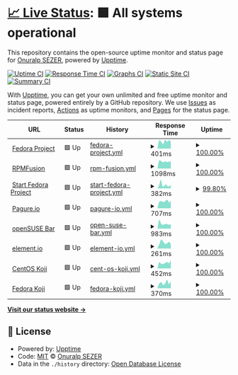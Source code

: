 # [📈 Live Status](https://thunderbirdtr.github.io/uptime): <!--live status--> **🟩 All systems operational**

This repository contains the open-source uptime monitor and status page for [Onuralp SEZER](https://thunderbirdtr.github.io/uptime), powered by [Upptime](https://github.com/upptime/upptime).

[![Uptime CI](https://github.com/thunderbirdtr/uptime/workflows/Uptime%20CI/badge.svg)](https://github.com/thunderbirdtr/uptime/actions?query=workflow%3A%22Uptime+CI%22)
[![Response Time CI](https://github.com/thunderbirdtr/uptime/workflows/Response%20Time%20CI/badge.svg)](https://github.com/thunderbirdtr/uptime/actions?query=workflow%3A%22Response+Time+CI%22)
[![Graphs CI](https://github.com/thunderbirdtr/uptime/workflows/Graphs%20CI/badge.svg)](https://github.com/thunderbirdtr/uptime/actions?query=workflow%3A%22Graphs+CI%22)
[![Static Site CI](https://github.com/thunderbirdtr/uptime/workflows/Static%20Site%20CI/badge.svg)](https://github.com/thunderbirdtr/uptime/actions?query=workflow%3A%22Static+Site+CI%22)
[![Summary CI](https://github.com/thunderbirdtr/uptime/workflows/Summary%20CI/badge.svg)](https://github.com/thunderbirdtr/uptime/actions?query=workflow%3A%22Summary+CI%22)

With [Upptime](https://upptime.js.org), you can get your own unlimited and free uptime monitor and status page, powered entirely by a GitHub repository. We use [Issues](https://github.com/thunderbirdtr/uptime/issues) as incident reports, [Actions](https://github.com/thunderbirdtr/uptime/actions) as uptime monitors, and [Pages](https://thunderbirdtr.github.io/uptime) for the status page.

<!--start: status pages-->
<!-- This summary is generated by Upptime (https://github.com/upptime/upptime) -->
<!-- Do not edit this manually, your changes will be overwritten -->
<!-- prettier-ignore -->
| URL | Status | History | Response Time | Uptime |
| --- | ------ | ------- | ------------- | ------ |
| <img alt="" src="https://favicons.githubusercontent.com/getfedora.org" height="13"> [Fedora Project](https://getfedora.org/) | 🟩 Up | [fedora-project.yml](https://github.com/thunderbirdtr/uptime/commits/HEAD/history/fedora-project.yml) | <details><summary><img alt="Response time graph" src="./graphs/fedora-project/response-time-week.png" height="20"> 401ms</summary><br><a href="https://thunderbirdtr.github.io/uptime/history/fedora-project"><img alt="Response time 345" src="https://img.shields.io/endpoint?url=https%3A%2F%2Fraw.githubusercontent.com%2Fthunderbirdtr%2Fuptime%2FHEAD%2Fapi%2Ffedora-project%2Fresponse-time.json"></a><br><a href="https://thunderbirdtr.github.io/uptime/history/fedora-project"><img alt="24-hour response time 401" src="https://img.shields.io/endpoint?url=https%3A%2F%2Fraw.githubusercontent.com%2Fthunderbirdtr%2Fuptime%2FHEAD%2Fapi%2Ffedora-project%2Fresponse-time-day.json"></a><br><a href="https://thunderbirdtr.github.io/uptime/history/fedora-project"><img alt="7-day response time 401" src="https://img.shields.io/endpoint?url=https%3A%2F%2Fraw.githubusercontent.com%2Fthunderbirdtr%2Fuptime%2FHEAD%2Fapi%2Ffedora-project%2Fresponse-time-week.json"></a><br><a href="https://thunderbirdtr.github.io/uptime/history/fedora-project"><img alt="30-day response time 357" src="https://img.shields.io/endpoint?url=https%3A%2F%2Fraw.githubusercontent.com%2Fthunderbirdtr%2Fuptime%2FHEAD%2Fapi%2Ffedora-project%2Fresponse-time-month.json"></a><br><a href="https://thunderbirdtr.github.io/uptime/history/fedora-project"><img alt="1-year response time 345" src="https://img.shields.io/endpoint?url=https%3A%2F%2Fraw.githubusercontent.com%2Fthunderbirdtr%2Fuptime%2FHEAD%2Fapi%2Ffedora-project%2Fresponse-time-year.json"></a></details> | <details><summary><a href="https://thunderbirdtr.github.io/uptime/history/fedora-project">100.00%</a></summary><a href="https://thunderbirdtr.github.io/uptime/history/fedora-project"><img alt="All-time uptime 100.00%" src="https://img.shields.io/endpoint?url=https%3A%2F%2Fraw.githubusercontent.com%2Fthunderbirdtr%2Fuptime%2FHEAD%2Fapi%2Ffedora-project%2Fuptime.json"></a><br><a href="https://thunderbirdtr.github.io/uptime/history/fedora-project"><img alt="24-hour uptime 100.00%" src="https://img.shields.io/endpoint?url=https%3A%2F%2Fraw.githubusercontent.com%2Fthunderbirdtr%2Fuptime%2FHEAD%2Fapi%2Ffedora-project%2Fuptime-day.json"></a><br><a href="https://thunderbirdtr.github.io/uptime/history/fedora-project"><img alt="7-day uptime 100.00%" src="https://img.shields.io/endpoint?url=https%3A%2F%2Fraw.githubusercontent.com%2Fthunderbirdtr%2Fuptime%2FHEAD%2Fapi%2Ffedora-project%2Fuptime-week.json"></a><br><a href="https://thunderbirdtr.github.io/uptime/history/fedora-project"><img alt="30-day uptime 100.00%" src="https://img.shields.io/endpoint?url=https%3A%2F%2Fraw.githubusercontent.com%2Fthunderbirdtr%2Fuptime%2FHEAD%2Fapi%2Ffedora-project%2Fuptime-month.json"></a><br><a href="https://thunderbirdtr.github.io/uptime/history/fedora-project"><img alt="1-year uptime 100.00%" src="https://img.shields.io/endpoint?url=https%3A%2F%2Fraw.githubusercontent.com%2Fthunderbirdtr%2Fuptime%2FHEAD%2Fapi%2Ffedora-project%2Fuptime-year.json"></a></details>
| <img alt="" src="https://favicons.githubusercontent.com/rpmfusion.org" height="13"> [RPMFusion](https://rpmfusion.org/) | 🟩 Up | [rpm-fusion.yml](https://github.com/thunderbirdtr/uptime/commits/HEAD/history/rpm-fusion.yml) | <details><summary><img alt="Response time graph" src="./graphs/rpm-fusion/response-time-week.png" height="20"> 1098ms</summary><br><a href="https://thunderbirdtr.github.io/uptime/history/rpm-fusion"><img alt="Response time 1121" src="https://img.shields.io/endpoint?url=https%3A%2F%2Fraw.githubusercontent.com%2Fthunderbirdtr%2Fuptime%2FHEAD%2Fapi%2Frpm-fusion%2Fresponse-time.json"></a><br><a href="https://thunderbirdtr.github.io/uptime/history/rpm-fusion"><img alt="24-hour response time 1131" src="https://img.shields.io/endpoint?url=https%3A%2F%2Fraw.githubusercontent.com%2Fthunderbirdtr%2Fuptime%2FHEAD%2Fapi%2Frpm-fusion%2Fresponse-time-day.json"></a><br><a href="https://thunderbirdtr.github.io/uptime/history/rpm-fusion"><img alt="7-day response time 1098" src="https://img.shields.io/endpoint?url=https%3A%2F%2Fraw.githubusercontent.com%2Fthunderbirdtr%2Fuptime%2FHEAD%2Fapi%2Frpm-fusion%2Fresponse-time-week.json"></a><br><a href="https://thunderbirdtr.github.io/uptime/history/rpm-fusion"><img alt="30-day response time 1133" src="https://img.shields.io/endpoint?url=https%3A%2F%2Fraw.githubusercontent.com%2Fthunderbirdtr%2Fuptime%2FHEAD%2Fapi%2Frpm-fusion%2Fresponse-time-month.json"></a><br><a href="https://thunderbirdtr.github.io/uptime/history/rpm-fusion"><img alt="1-year response time 1121" src="https://img.shields.io/endpoint?url=https%3A%2F%2Fraw.githubusercontent.com%2Fthunderbirdtr%2Fuptime%2FHEAD%2Fapi%2Frpm-fusion%2Fresponse-time-year.json"></a></details> | <details><summary><a href="https://thunderbirdtr.github.io/uptime/history/rpm-fusion">100.00%</a></summary><a href="https://thunderbirdtr.github.io/uptime/history/rpm-fusion"><img alt="All-time uptime 100.00%" src="https://img.shields.io/endpoint?url=https%3A%2F%2Fraw.githubusercontent.com%2Fthunderbirdtr%2Fuptime%2FHEAD%2Fapi%2Frpm-fusion%2Fuptime.json"></a><br><a href="https://thunderbirdtr.github.io/uptime/history/rpm-fusion"><img alt="24-hour uptime 100.00%" src="https://img.shields.io/endpoint?url=https%3A%2F%2Fraw.githubusercontent.com%2Fthunderbirdtr%2Fuptime%2FHEAD%2Fapi%2Frpm-fusion%2Fuptime-day.json"></a><br><a href="https://thunderbirdtr.github.io/uptime/history/rpm-fusion"><img alt="7-day uptime 100.00%" src="https://img.shields.io/endpoint?url=https%3A%2F%2Fraw.githubusercontent.com%2Fthunderbirdtr%2Fuptime%2FHEAD%2Fapi%2Frpm-fusion%2Fuptime-week.json"></a><br><a href="https://thunderbirdtr.github.io/uptime/history/rpm-fusion"><img alt="30-day uptime 100.00%" src="https://img.shields.io/endpoint?url=https%3A%2F%2Fraw.githubusercontent.com%2Fthunderbirdtr%2Fuptime%2FHEAD%2Fapi%2Frpm-fusion%2Fuptime-month.json"></a><br><a href="https://thunderbirdtr.github.io/uptime/history/rpm-fusion"><img alt="1-year uptime 100.00%" src="https://img.shields.io/endpoint?url=https%3A%2F%2Fraw.githubusercontent.com%2Fthunderbirdtr%2Fuptime%2FHEAD%2Fapi%2Frpm-fusion%2Fuptime-year.json"></a></details>
| <img alt="" src="https://favicons.githubusercontent.com/start.fedoraproject.org" height="13"> [Start Fedora Project](https://start.fedoraproject.org/) | 🟩 Up | [start-fedora-project.yml](https://github.com/thunderbirdtr/uptime/commits/HEAD/history/start-fedora-project.yml) | <details><summary><img alt="Response time graph" src="./graphs/start-fedora-project/response-time-week.png" height="20"> 382ms</summary><br><a href="https://thunderbirdtr.github.io/uptime/history/start-fedora-project"><img alt="Response time 327" src="https://img.shields.io/endpoint?url=https%3A%2F%2Fraw.githubusercontent.com%2Fthunderbirdtr%2Fuptime%2FHEAD%2Fapi%2Fstart-fedora-project%2Fresponse-time.json"></a><br><a href="https://thunderbirdtr.github.io/uptime/history/start-fedora-project"><img alt="24-hour response time 314" src="https://img.shields.io/endpoint?url=https%3A%2F%2Fraw.githubusercontent.com%2Fthunderbirdtr%2Fuptime%2FHEAD%2Fapi%2Fstart-fedora-project%2Fresponse-time-day.json"></a><br><a href="https://thunderbirdtr.github.io/uptime/history/start-fedora-project"><img alt="7-day response time 382" src="https://img.shields.io/endpoint?url=https%3A%2F%2Fraw.githubusercontent.com%2Fthunderbirdtr%2Fuptime%2FHEAD%2Fapi%2Fstart-fedora-project%2Fresponse-time-week.json"></a><br><a href="https://thunderbirdtr.github.io/uptime/history/start-fedora-project"><img alt="30-day response time 311" src="https://img.shields.io/endpoint?url=https%3A%2F%2Fraw.githubusercontent.com%2Fthunderbirdtr%2Fuptime%2FHEAD%2Fapi%2Fstart-fedora-project%2Fresponse-time-month.json"></a><br><a href="https://thunderbirdtr.github.io/uptime/history/start-fedora-project"><img alt="1-year response time 327" src="https://img.shields.io/endpoint?url=https%3A%2F%2Fraw.githubusercontent.com%2Fthunderbirdtr%2Fuptime%2FHEAD%2Fapi%2Fstart-fedora-project%2Fresponse-time-year.json"></a></details> | <details><summary><a href="https://thunderbirdtr.github.io/uptime/history/start-fedora-project">99.80%</a></summary><a href="https://thunderbirdtr.github.io/uptime/history/start-fedora-project"><img alt="All-time uptime 99.99%" src="https://img.shields.io/endpoint?url=https%3A%2F%2Fraw.githubusercontent.com%2Fthunderbirdtr%2Fuptime%2FHEAD%2Fapi%2Fstart-fedora-project%2Fuptime.json"></a><br><a href="https://thunderbirdtr.github.io/uptime/history/start-fedora-project"><img alt="24-hour uptime 98.63%" src="https://img.shields.io/endpoint?url=https%3A%2F%2Fraw.githubusercontent.com%2Fthunderbirdtr%2Fuptime%2FHEAD%2Fapi%2Fstart-fedora-project%2Fuptime-day.json"></a><br><a href="https://thunderbirdtr.github.io/uptime/history/start-fedora-project"><img alt="7-day uptime 99.80%" src="https://img.shields.io/endpoint?url=https%3A%2F%2Fraw.githubusercontent.com%2Fthunderbirdtr%2Fuptime%2FHEAD%2Fapi%2Fstart-fedora-project%2Fuptime-week.json"></a><br><a href="https://thunderbirdtr.github.io/uptime/history/start-fedora-project"><img alt="30-day uptime 99.95%" src="https://img.shields.io/endpoint?url=https%3A%2F%2Fraw.githubusercontent.com%2Fthunderbirdtr%2Fuptime%2FHEAD%2Fapi%2Fstart-fedora-project%2Fuptime-month.json"></a><br><a href="https://thunderbirdtr.github.io/uptime/history/start-fedora-project"><img alt="1-year uptime 99.99%" src="https://img.shields.io/endpoint?url=https%3A%2F%2Fraw.githubusercontent.com%2Fthunderbirdtr%2Fuptime%2FHEAD%2Fapi%2Fstart-fedora-project%2Fuptime-year.json"></a></details>
| <img alt="" src="https://favicons.githubusercontent.com/pagure.io" height="13"> [Pagure.io](https://pagure.io/) | 🟩 Up | [pagure-io.yml](https://github.com/thunderbirdtr/uptime/commits/HEAD/history/pagure-io.yml) | <details><summary><img alt="Response time graph" src="./graphs/pagure-io/response-time-week.png" height="20"> 707ms</summary><br><a href="https://thunderbirdtr.github.io/uptime/history/pagure-io"><img alt="Response time 1250" src="https://img.shields.io/endpoint?url=https%3A%2F%2Fraw.githubusercontent.com%2Fthunderbirdtr%2Fuptime%2FHEAD%2Fapi%2Fpagure-io%2Fresponse-time.json"></a><br><a href="https://thunderbirdtr.github.io/uptime/history/pagure-io"><img alt="24-hour response time 757" src="https://img.shields.io/endpoint?url=https%3A%2F%2Fraw.githubusercontent.com%2Fthunderbirdtr%2Fuptime%2FHEAD%2Fapi%2Fpagure-io%2Fresponse-time-day.json"></a><br><a href="https://thunderbirdtr.github.io/uptime/history/pagure-io"><img alt="7-day response time 707" src="https://img.shields.io/endpoint?url=https%3A%2F%2Fraw.githubusercontent.com%2Fthunderbirdtr%2Fuptime%2FHEAD%2Fapi%2Fpagure-io%2Fresponse-time-week.json"></a><br><a href="https://thunderbirdtr.github.io/uptime/history/pagure-io"><img alt="30-day response time 2283" src="https://img.shields.io/endpoint?url=https%3A%2F%2Fraw.githubusercontent.com%2Fthunderbirdtr%2Fuptime%2FHEAD%2Fapi%2Fpagure-io%2Fresponse-time-month.json"></a><br><a href="https://thunderbirdtr.github.io/uptime/history/pagure-io"><img alt="1-year response time 1250" src="https://img.shields.io/endpoint?url=https%3A%2F%2Fraw.githubusercontent.com%2Fthunderbirdtr%2Fuptime%2FHEAD%2Fapi%2Fpagure-io%2Fresponse-time-year.json"></a></details> | <details><summary><a href="https://thunderbirdtr.github.io/uptime/history/pagure-io">100.00%</a></summary><a href="https://thunderbirdtr.github.io/uptime/history/pagure-io"><img alt="All-time uptime 99.97%" src="https://img.shields.io/endpoint?url=https%3A%2F%2Fraw.githubusercontent.com%2Fthunderbirdtr%2Fuptime%2FHEAD%2Fapi%2Fpagure-io%2Fuptime.json"></a><br><a href="https://thunderbirdtr.github.io/uptime/history/pagure-io"><img alt="24-hour uptime 100.00%" src="https://img.shields.io/endpoint?url=https%3A%2F%2Fraw.githubusercontent.com%2Fthunderbirdtr%2Fuptime%2FHEAD%2Fapi%2Fpagure-io%2Fuptime-day.json"></a><br><a href="https://thunderbirdtr.github.io/uptime/history/pagure-io"><img alt="7-day uptime 100.00%" src="https://img.shields.io/endpoint?url=https%3A%2F%2Fraw.githubusercontent.com%2Fthunderbirdtr%2Fuptime%2FHEAD%2Fapi%2Fpagure-io%2Fuptime-week.json"></a><br><a href="https://thunderbirdtr.github.io/uptime/history/pagure-io"><img alt="30-day uptime 99.93%" src="https://img.shields.io/endpoint?url=https%3A%2F%2Fraw.githubusercontent.com%2Fthunderbirdtr%2Fuptime%2FHEAD%2Fapi%2Fpagure-io%2Fuptime-month.json"></a><br><a href="https://thunderbirdtr.github.io/uptime/history/pagure-io"><img alt="1-year uptime 99.97%" src="https://img.shields.io/endpoint?url=https%3A%2F%2Fraw.githubusercontent.com%2Fthunderbirdtr%2Fuptime%2FHEAD%2Fapi%2Fpagure-io%2Fuptime-year.json"></a></details>
| <img alt="" src="https://favicons.githubusercontent.com/meet.opensuse.org" height="13"> [openSUSE Bar](https://meet.opensuse.org/) | 🟩 Up | [open-suse-bar.yml](https://github.com/thunderbirdtr/uptime/commits/HEAD/history/open-suse-bar.yml) | <details><summary><img alt="Response time graph" src="./graphs/open-suse-bar/response-time-week.png" height="20"> 983ms</summary><br><a href="https://thunderbirdtr.github.io/uptime/history/open-suse-bar"><img alt="Response time 1032" src="https://img.shields.io/endpoint?url=https%3A%2F%2Fraw.githubusercontent.com%2Fthunderbirdtr%2Fuptime%2FHEAD%2Fapi%2Fopen-suse-bar%2Fresponse-time.json"></a><br><a href="https://thunderbirdtr.github.io/uptime/history/open-suse-bar"><img alt="24-hour response time 881" src="https://img.shields.io/endpoint?url=https%3A%2F%2Fraw.githubusercontent.com%2Fthunderbirdtr%2Fuptime%2FHEAD%2Fapi%2Fopen-suse-bar%2Fresponse-time-day.json"></a><br><a href="https://thunderbirdtr.github.io/uptime/history/open-suse-bar"><img alt="7-day response time 983" src="https://img.shields.io/endpoint?url=https%3A%2F%2Fraw.githubusercontent.com%2Fthunderbirdtr%2Fuptime%2FHEAD%2Fapi%2Fopen-suse-bar%2Fresponse-time-week.json"></a><br><a href="https://thunderbirdtr.github.io/uptime/history/open-suse-bar"><img alt="30-day response time 984" src="https://img.shields.io/endpoint?url=https%3A%2F%2Fraw.githubusercontent.com%2Fthunderbirdtr%2Fuptime%2FHEAD%2Fapi%2Fopen-suse-bar%2Fresponse-time-month.json"></a><br><a href="https://thunderbirdtr.github.io/uptime/history/open-suse-bar"><img alt="1-year response time 1032" src="https://img.shields.io/endpoint?url=https%3A%2F%2Fraw.githubusercontent.com%2Fthunderbirdtr%2Fuptime%2FHEAD%2Fapi%2Fopen-suse-bar%2Fresponse-time-year.json"></a></details> | <details><summary><a href="https://thunderbirdtr.github.io/uptime/history/open-suse-bar">100.00%</a></summary><a href="https://thunderbirdtr.github.io/uptime/history/open-suse-bar"><img alt="All-time uptime 99.98%" src="https://img.shields.io/endpoint?url=https%3A%2F%2Fraw.githubusercontent.com%2Fthunderbirdtr%2Fuptime%2FHEAD%2Fapi%2Fopen-suse-bar%2Fuptime.json"></a><br><a href="https://thunderbirdtr.github.io/uptime/history/open-suse-bar"><img alt="24-hour uptime 100.00%" src="https://img.shields.io/endpoint?url=https%3A%2F%2Fraw.githubusercontent.com%2Fthunderbirdtr%2Fuptime%2FHEAD%2Fapi%2Fopen-suse-bar%2Fuptime-day.json"></a><br><a href="https://thunderbirdtr.github.io/uptime/history/open-suse-bar"><img alt="7-day uptime 100.00%" src="https://img.shields.io/endpoint?url=https%3A%2F%2Fraw.githubusercontent.com%2Fthunderbirdtr%2Fuptime%2FHEAD%2Fapi%2Fopen-suse-bar%2Fuptime-week.json"></a><br><a href="https://thunderbirdtr.github.io/uptime/history/open-suse-bar"><img alt="30-day uptime 100.00%" src="https://img.shields.io/endpoint?url=https%3A%2F%2Fraw.githubusercontent.com%2Fthunderbirdtr%2Fuptime%2FHEAD%2Fapi%2Fopen-suse-bar%2Fuptime-month.json"></a><br><a href="https://thunderbirdtr.github.io/uptime/history/open-suse-bar"><img alt="1-year uptime 99.98%" src="https://img.shields.io/endpoint?url=https%3A%2F%2Fraw.githubusercontent.com%2Fthunderbirdtr%2Fuptime%2FHEAD%2Fapi%2Fopen-suse-bar%2Fuptime-year.json"></a></details>
| <img alt="" src="https://favicons.githubusercontent.com/app.element.io" height="13"> [element.io](https://app.element.io/) | 🟩 Up | [element-io.yml](https://github.com/thunderbirdtr/uptime/commits/HEAD/history/element-io.yml) | <details><summary><img alt="Response time graph" src="./graphs/element-io/response-time-week.png" height="20"> 261ms</summary><br><a href="https://thunderbirdtr.github.io/uptime/history/element-io"><img alt="Response time 593" src="https://img.shields.io/endpoint?url=https%3A%2F%2Fraw.githubusercontent.com%2Fthunderbirdtr%2Fuptime%2FHEAD%2Fapi%2Felement-io%2Fresponse-time.json"></a><br><a href="https://thunderbirdtr.github.io/uptime/history/element-io"><img alt="24-hour response time 198" src="https://img.shields.io/endpoint?url=https%3A%2F%2Fraw.githubusercontent.com%2Fthunderbirdtr%2Fuptime%2FHEAD%2Fapi%2Felement-io%2Fresponse-time-day.json"></a><br><a href="https://thunderbirdtr.github.io/uptime/history/element-io"><img alt="7-day response time 261" src="https://img.shields.io/endpoint?url=https%3A%2F%2Fraw.githubusercontent.com%2Fthunderbirdtr%2Fuptime%2FHEAD%2Fapi%2Felement-io%2Fresponse-time-week.json"></a><br><a href="https://thunderbirdtr.github.io/uptime/history/element-io"><img alt="30-day response time 395" src="https://img.shields.io/endpoint?url=https%3A%2F%2Fraw.githubusercontent.com%2Fthunderbirdtr%2Fuptime%2FHEAD%2Fapi%2Felement-io%2Fresponse-time-month.json"></a><br><a href="https://thunderbirdtr.github.io/uptime/history/element-io"><img alt="1-year response time 593" src="https://img.shields.io/endpoint?url=https%3A%2F%2Fraw.githubusercontent.com%2Fthunderbirdtr%2Fuptime%2FHEAD%2Fapi%2Felement-io%2Fresponse-time-year.json"></a></details> | <details><summary><a href="https://thunderbirdtr.github.io/uptime/history/element-io">100.00%</a></summary><a href="https://thunderbirdtr.github.io/uptime/history/element-io"><img alt="All-time uptime 100.00%" src="https://img.shields.io/endpoint?url=https%3A%2F%2Fraw.githubusercontent.com%2Fthunderbirdtr%2Fuptime%2FHEAD%2Fapi%2Felement-io%2Fuptime.json"></a><br><a href="https://thunderbirdtr.github.io/uptime/history/element-io"><img alt="24-hour uptime 100.00%" src="https://img.shields.io/endpoint?url=https%3A%2F%2Fraw.githubusercontent.com%2Fthunderbirdtr%2Fuptime%2FHEAD%2Fapi%2Felement-io%2Fuptime-day.json"></a><br><a href="https://thunderbirdtr.github.io/uptime/history/element-io"><img alt="7-day uptime 100.00%" src="https://img.shields.io/endpoint?url=https%3A%2F%2Fraw.githubusercontent.com%2Fthunderbirdtr%2Fuptime%2FHEAD%2Fapi%2Felement-io%2Fuptime-week.json"></a><br><a href="https://thunderbirdtr.github.io/uptime/history/element-io"><img alt="30-day uptime 100.00%" src="https://img.shields.io/endpoint?url=https%3A%2F%2Fraw.githubusercontent.com%2Fthunderbirdtr%2Fuptime%2FHEAD%2Fapi%2Felement-io%2Fuptime-month.json"></a><br><a href="https://thunderbirdtr.github.io/uptime/history/element-io"><img alt="1-year uptime 100.00%" src="https://img.shields.io/endpoint?url=https%3A%2F%2Fraw.githubusercontent.com%2Fthunderbirdtr%2Fuptime%2FHEAD%2Fapi%2Felement-io%2Fuptime-year.json"></a></details>
| <img alt="" src="https://favicons.githubusercontent.com/koji.mbox.centos.org" height="13"> [CentOS Koji](https://koji.mbox.centos.org/koji/) | 🟩 Up | [cent-os-koji.yml](https://github.com/thunderbirdtr/uptime/commits/HEAD/history/cent-os-koji.yml) | <details><summary><img alt="Response time graph" src="./graphs/cent-os-koji/response-time-week.png" height="20"> 452ms</summary><br><a href="https://thunderbirdtr.github.io/uptime/history/cent-os-koji"><img alt="Response time 607" src="https://img.shields.io/endpoint?url=https%3A%2F%2Fraw.githubusercontent.com%2Fthunderbirdtr%2Fuptime%2FHEAD%2Fapi%2Fcent-os-koji%2Fresponse-time.json"></a><br><a href="https://thunderbirdtr.github.io/uptime/history/cent-os-koji"><img alt="24-hour response time 651" src="https://img.shields.io/endpoint?url=https%3A%2F%2Fraw.githubusercontent.com%2Fthunderbirdtr%2Fuptime%2FHEAD%2Fapi%2Fcent-os-koji%2Fresponse-time-day.json"></a><br><a href="https://thunderbirdtr.github.io/uptime/history/cent-os-koji"><img alt="7-day response time 452" src="https://img.shields.io/endpoint?url=https%3A%2F%2Fraw.githubusercontent.com%2Fthunderbirdtr%2Fuptime%2FHEAD%2Fapi%2Fcent-os-koji%2Fresponse-time-week.json"></a><br><a href="https://thunderbirdtr.github.io/uptime/history/cent-os-koji"><img alt="30-day response time 686" src="https://img.shields.io/endpoint?url=https%3A%2F%2Fraw.githubusercontent.com%2Fthunderbirdtr%2Fuptime%2FHEAD%2Fapi%2Fcent-os-koji%2Fresponse-time-month.json"></a><br><a href="https://thunderbirdtr.github.io/uptime/history/cent-os-koji"><img alt="1-year response time 607" src="https://img.shields.io/endpoint?url=https%3A%2F%2Fraw.githubusercontent.com%2Fthunderbirdtr%2Fuptime%2FHEAD%2Fapi%2Fcent-os-koji%2Fresponse-time-year.json"></a></details> | <details><summary><a href="https://thunderbirdtr.github.io/uptime/history/cent-os-koji">100.00%</a></summary><a href="https://thunderbirdtr.github.io/uptime/history/cent-os-koji"><img alt="All-time uptime 99.97%" src="https://img.shields.io/endpoint?url=https%3A%2F%2Fraw.githubusercontent.com%2Fthunderbirdtr%2Fuptime%2FHEAD%2Fapi%2Fcent-os-koji%2Fuptime.json"></a><br><a href="https://thunderbirdtr.github.io/uptime/history/cent-os-koji"><img alt="24-hour uptime 100.00%" src="https://img.shields.io/endpoint?url=https%3A%2F%2Fraw.githubusercontent.com%2Fthunderbirdtr%2Fuptime%2FHEAD%2Fapi%2Fcent-os-koji%2Fuptime-day.json"></a><br><a href="https://thunderbirdtr.github.io/uptime/history/cent-os-koji"><img alt="7-day uptime 100.00%" src="https://img.shields.io/endpoint?url=https%3A%2F%2Fraw.githubusercontent.com%2Fthunderbirdtr%2Fuptime%2FHEAD%2Fapi%2Fcent-os-koji%2Fuptime-week.json"></a><br><a href="https://thunderbirdtr.github.io/uptime/history/cent-os-koji"><img alt="30-day uptime 100.00%" src="https://img.shields.io/endpoint?url=https%3A%2F%2Fraw.githubusercontent.com%2Fthunderbirdtr%2Fuptime%2FHEAD%2Fapi%2Fcent-os-koji%2Fuptime-month.json"></a><br><a href="https://thunderbirdtr.github.io/uptime/history/cent-os-koji"><img alt="1-year uptime 99.97%" src="https://img.shields.io/endpoint?url=https%3A%2F%2Fraw.githubusercontent.com%2Fthunderbirdtr%2Fuptime%2FHEAD%2Fapi%2Fcent-os-koji%2Fuptime-year.json"></a></details>
| <img alt="" src="https://favicons.githubusercontent.com/koji.fedoraproject.org" height="13"> [Fedora Koji](https://koji.fedoraproject.org/koji/) | 🟩 Up | [fedora-koji.yml](https://github.com/thunderbirdtr/uptime/commits/HEAD/history/fedora-koji.yml) | <details><summary><img alt="Response time graph" src="./graphs/fedora-koji/response-time-week.png" height="20"> 370ms</summary><br><a href="https://thunderbirdtr.github.io/uptime/history/fedora-koji"><img alt="Response time 444" src="https://img.shields.io/endpoint?url=https%3A%2F%2Fraw.githubusercontent.com%2Fthunderbirdtr%2Fuptime%2FHEAD%2Fapi%2Ffedora-koji%2Fresponse-time.json"></a><br><a href="https://thunderbirdtr.github.io/uptime/history/fedora-koji"><img alt="24-hour response time 463" src="https://img.shields.io/endpoint?url=https%3A%2F%2Fraw.githubusercontent.com%2Fthunderbirdtr%2Fuptime%2FHEAD%2Fapi%2Ffedora-koji%2Fresponse-time-day.json"></a><br><a href="https://thunderbirdtr.github.io/uptime/history/fedora-koji"><img alt="7-day response time 370" src="https://img.shields.io/endpoint?url=https%3A%2F%2Fraw.githubusercontent.com%2Fthunderbirdtr%2Fuptime%2FHEAD%2Fapi%2Ffedora-koji%2Fresponse-time-week.json"></a><br><a href="https://thunderbirdtr.github.io/uptime/history/fedora-koji"><img alt="30-day response time 354" src="https://img.shields.io/endpoint?url=https%3A%2F%2Fraw.githubusercontent.com%2Fthunderbirdtr%2Fuptime%2FHEAD%2Fapi%2Ffedora-koji%2Fresponse-time-month.json"></a><br><a href="https://thunderbirdtr.github.io/uptime/history/fedora-koji"><img alt="1-year response time 444" src="https://img.shields.io/endpoint?url=https%3A%2F%2Fraw.githubusercontent.com%2Fthunderbirdtr%2Fuptime%2FHEAD%2Fapi%2Ffedora-koji%2Fresponse-time-year.json"></a></details> | <details><summary><a href="https://thunderbirdtr.github.io/uptime/history/fedora-koji">100.00%</a></summary><a href="https://thunderbirdtr.github.io/uptime/history/fedora-koji"><img alt="All-time uptime 99.86%" src="https://img.shields.io/endpoint?url=https%3A%2F%2Fraw.githubusercontent.com%2Fthunderbirdtr%2Fuptime%2FHEAD%2Fapi%2Ffedora-koji%2Fuptime.json"></a><br><a href="https://thunderbirdtr.github.io/uptime/history/fedora-koji"><img alt="24-hour uptime 100.00%" src="https://img.shields.io/endpoint?url=https%3A%2F%2Fraw.githubusercontent.com%2Fthunderbirdtr%2Fuptime%2FHEAD%2Fapi%2Ffedora-koji%2Fuptime-day.json"></a><br><a href="https://thunderbirdtr.github.io/uptime/history/fedora-koji"><img alt="7-day uptime 100.00%" src="https://img.shields.io/endpoint?url=https%3A%2F%2Fraw.githubusercontent.com%2Fthunderbirdtr%2Fuptime%2FHEAD%2Fapi%2Ffedora-koji%2Fuptime-week.json"></a><br><a href="https://thunderbirdtr.github.io/uptime/history/fedora-koji"><img alt="30-day uptime 99.81%" src="https://img.shields.io/endpoint?url=https%3A%2F%2Fraw.githubusercontent.com%2Fthunderbirdtr%2Fuptime%2FHEAD%2Fapi%2Ffedora-koji%2Fuptime-month.json"></a><br><a href="https://thunderbirdtr.github.io/uptime/history/fedora-koji"><img alt="1-year uptime 99.86%" src="https://img.shields.io/endpoint?url=https%3A%2F%2Fraw.githubusercontent.com%2Fthunderbirdtr%2Fuptime%2FHEAD%2Fapi%2Ffedora-koji%2Fuptime-year.json"></a></details>

<!--end: status pages-->

[**Visit our status website →**](https://thunderbirdtr.github.io/uptime)

## 📄 License

- Powered by: [Upptime](https://github.com/upptime/upptime)
- Code: [MIT](./LICENSE) © [Onuralp SEZER](https://thunderbirdtr.github.io/uptime)
- Data in the `./history` directory: [Open Database License](https://opendatacommons.org/licenses/odbl/1-0/)
